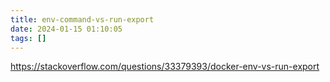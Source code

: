 ```yaml
---
title: env-command-vs-run-export
date: 2024-01-15 01:10:05
tags: []
---
```

https://stackoverflow.com/questions/33379393/docker-env-vs-run-export

